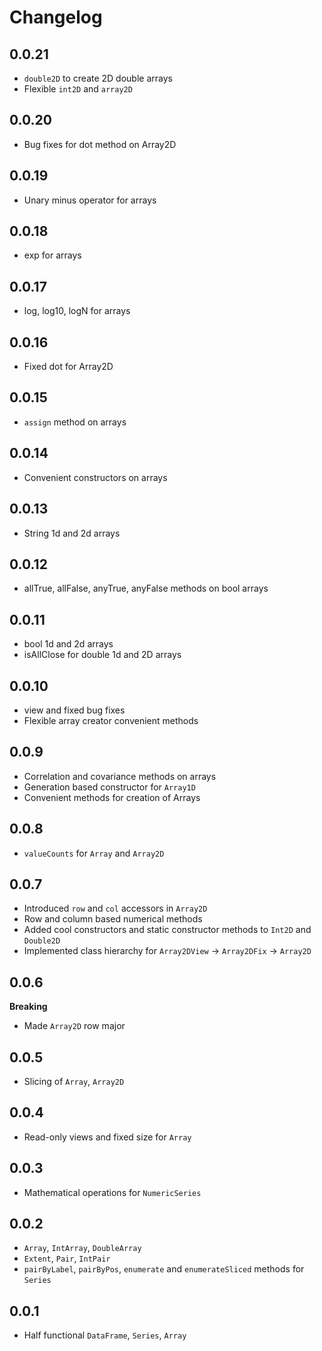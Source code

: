 # Changelog

## 0.0.21

- `double2D` to create 2D double arrays
- Flexible `int2D` and `array2D`

## 0.0.20

- Bug fixes for dot method on Array2D 

## 0.0.19

- Unary minus operator for arrays

## 0.0.18

- exp for arrays

## 0.0.17

- log, log10, logN for arrays

## 0.0.16

- Fixed dot for Array2D

## 0.0.15

- `assign` method on arrays

## 0.0.14

- Convenient constructors on arrays

## 0.0.13

- String 1d and 2d arrays

## 0.0.12

- allTrue, allFalse, anyTrue, anyFalse methods on bool arrays

## 0.0.11

- bool 1d and 2d arrays
- isAllClose for double 1d and 2D arrays

## 0.0.10

- view and fixed bug fixes
- Flexible array creator convenient methods

## 0.0.9

- Correlation and covariance methods on arrays
- Generation based constructor for `Array1D`
- Convenient methods for creation of Arrays

## 0.0.8

- `valueCounts` for `Array` and `Array2D`

## 0.0.7

- Introduced `row` and `col` accessors in `Array2D`
- Row and column based numerical methods
- Added cool constructors and static constructor methods to
`Int2D` and `Double2D`
- Implemented class hierarchy for `Array2DView` -> `Array2DFix` -> `Array2D`

## 0.0.6

**Breaking**
- Made `Array2D` row major

## 0.0.5

- Slicing of `Array`, `Array2D`

## 0.0.4

- Read-only views and fixed size for `Array`

## 0.0.3

- Mathematical operations for `NumericSeries`

## 0.0.2

- `Array`, `IntArray`, `DoubleArray`
- `Extent`, `Pair`, `IntPair`
- `pairByLabel`, `pairByPos`, `enumerate` and `enumerateSliced` methods for `Series`

## 0.0.1

- Half functional `DataFrame`, `Series`, `Array`

